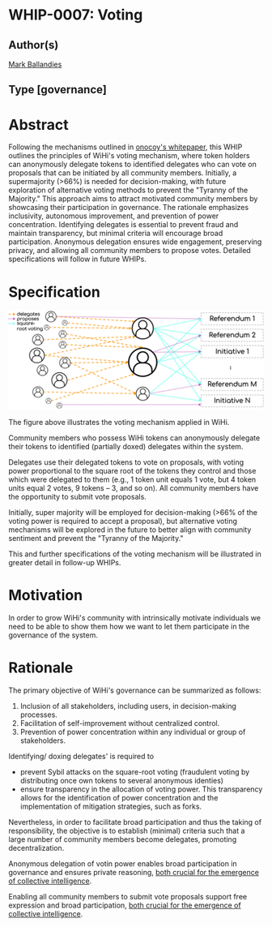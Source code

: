 # WHIP-0007: Voting 

## Author(s)
[Mark Ballandies](https://twitter.com/BallandiesMC)

## Type [governance]

# Abstract

Following the mechanisms outlined in [onocoy's whitepaper](https://static1.squarespace.com/static/6313a587324d1047ec4d9a13/t/64e892a5e6f5d8652a2b925b/1692963500980/20230825_whitepaper_onocoy_final.pdf), this WHIP outlines the principles of WiHi's voting mechanism, where token holders can anonymously delegate tokens to identified delegates who can vote on proposals that can be initiated by all community members. Initially, a supermajority (>66%) is needed for decision-making, with future exploration of alternative voting methods to prevent the "Tyranny of the Majority." This approach aims to attract motivated community members by showcasing their participation in governance. The rationale emphasizes inclusivity, autonomous improvement, and prevention of power concentration. Identifying delegates is essential to prevent fraud and maintain transparency, but minimal criteria will encourage broad participation. Anonymous delegation ensures wide engagement, preserving privacy, and allowing all community members to propose votes. Detailed specifications will follow in future WHIPs.

# Specification 

![WiHi DAO onion](wihi_voting_mechanism.png)

The figure above illustrates the voting mechanism applied in WiHi. 

Community members who possess WiHi tokens can anonymously delegate their tokens to identified (partially doxed) delegates within the system. 

Delegates use their delegated tokens to vote on proposals, with voting power proportional to the square root of the tokens they control and those which were delegated to them (e.g., 1 token unit equals 1 vote, but 4 token units equal 2 votes, 9 tokens – 3, and so on). 
All community members have the opportunity to submit vote proposals. 

Initially, super majority will be employed for decision-making (>66% of the voting power is required to accept a proposal), but alternative voting mechanisms will be explored in the future to better align with community sentiment and prevent the "Tyranny of the Majority."

This and further specifications of the voting mechanism will be illustrated in greater detail in follow-up WHIPs.

# Motivation

In order to grow WiHi's community with intrinsically motivate individuals we need to be able to show them how we want to let them participate in the governance of the system. 

# Rationale 

The primary objective of WiHi's governance can be summarized as follows:

1. Inclusion of all stakeholders, including users, in decision-making processes.
2. Facilitation of self-improvement without centralized control.
3. Prevention of power concentration within any individual or group of stakeholders.

Identifying/ doxing delegates' is required to  
- prevent Sybil attacks on the square-root voting (fraudulent voting by distributing once own tokens to several anonymous identies)
- ensure transparency in the allocation of voting power. This transparency allows for the identification of power concentration and the implementation of mitigation strategies, such as forks.

Nevertheless, in order to facilitate broad participation and thus the taking of responsibility, the objective is to establish (minimal) criteria such that a large number of community members become delegates, promoting decentralization. 

Anonymous delegation of votin power enables broad participation in governance and ensures private reasoning, [both crucial for the emergence of collective intelligence](https://medium.com/coinmonks/complex-systems-part-2-managing-complexity-with-bottom-up-solutions-9d6fadd88cc4).

Enabling all community members to submit vote proposals support free expression and broad participation, [both crucial for the emergence of collective intelligence](https://medium.com/coinmonks/complex-systems-part-2-managing-complexity-with-bottom-up-solutions-9d6fadd88cc4).


